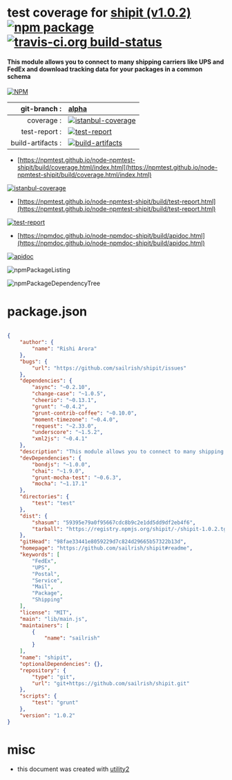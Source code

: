 # test coverage for  [shipit (v1.0.2)](https://github.com/sailrish/shipit#readme)  [![npm package](https://img.shields.io/npm/v/npmtest-shipit.svg?style=flat-square)](https://www.npmjs.org/package/npmtest-shipit) [![travis-ci.org build-status](https://api.travis-ci.org/npmtest/node-npmtest-shipit.svg)](https://travis-ci.org/npmtest/node-npmtest-shipit)
#### This module allows you to connect to many shipping carriers like UPS and FedEx and download tracking data for your packages in a common schema

[![NPM](https://nodei.co/npm/shipit.png?downloads=true&downloadRank=true&stars=true)](https://www.npmjs.com/package/shipit)

| git-branch : | [alpha](https://github.com/npmtest/node-npmtest-shipit/tree/alpha)|
|--:|:--|
| coverage : | [![istanbul-coverage](https://npmtest.github.io/node-npmtest-shipit/build/coverage.badge.svg)](https://npmtest.github.io/node-npmtest-shipit/build/coverage.html/index.html)|
| test-report : | [![test-report](https://npmtest.github.io/node-npmtest-shipit/build/test-report.badge.svg)](https://npmtest.github.io/node-npmtest-shipit/build/test-report.html)|
| build-artifacts : | [![build-artifacts](https://npmtest.github.io/node-npmtest-shipit/glyphicons_144_folder_open.png)](https://github.com/npmtest/node-npmtest-shipit/tree/gh-pages/build)|

- [https://npmtest.github.io/node-npmtest-shipit/build/coverage.html/index.html](https://npmtest.github.io/node-npmtest-shipit/build/coverage.html/index.html)

[![istanbul-coverage](https://npmtest.github.io/node-npmtest-shipit/build/screenCapture.buildCi.browser.%252Ftmp%252Fbuild%252Fcoverage.lib.html.png)](https://npmtest.github.io/node-npmtest-shipit/build/coverage.html/index.html)

- [https://npmtest.github.io/node-npmtest-shipit/build/test-report.html](https://npmtest.github.io/node-npmtest-shipit/build/test-report.html)

[![test-report](https://npmtest.github.io/node-npmtest-shipit/build/screenCapture.buildCi.browser.%252Ftmp%252Fbuild%252Ftest-report.html.png)](https://npmtest.github.io/node-npmtest-shipit/build/test-report.html)

- [https://npmdoc.github.io/node-npmdoc-shipit/build/apidoc.html](https://npmdoc.github.io/node-npmdoc-shipit/build/apidoc.html)

[![apidoc](https://npmdoc.github.io/node-npmdoc-shipit/build/screenCapture.buildCi.browser.%252Ftmp%252Fbuild%252Fapidoc.html.png)](https://npmdoc.github.io/node-npmdoc-shipit/build/apidoc.html)

![npmPackageListing](https://npmtest.github.io/node-npmtest-shipit/build/screenCapture.npmPackageListing.svg)

![npmPackageDependencyTree](https://npmtest.github.io/node-npmtest-shipit/build/screenCapture.npmPackageDependencyTree.svg)



# package.json

```json

{
    "author": {
        "name": "Rishi Arora"
    },
    "bugs": {
        "url": "https://github.com/sailrish/shipit/issues"
    },
    "dependencies": {
        "async": "~0.2.10",
        "change-case": "~1.0.5",
        "cheerio": "~0.13.1",
        "grunt": "~0.4.2",
        "grunt-contrib-coffee": "~0.10.0",
        "moment-timezone": "~0.4.0",
        "request": "~2.33.0",
        "underscore": "~1.5.2",
        "xml2js": "~0.4.1"
    },
    "description": "This module allows you to connect to many shipping carriers like UPS and FedEx and download tracking data for your packages in a common schema",
    "devDependencies": {
        "bondjs": "~1.0.0",
        "chai": "~1.9.0",
        "grunt-mocha-test": "~0.6.3",
        "mocha": "~1.17.1"
    },
    "directories": {
        "test": "test"
    },
    "dist": {
        "shasum": "59395e79a0f95667cdc8b9c2e1dd5dd9df2eb4f6",
        "tarball": "https://registry.npmjs.org/shipit/-/shipit-1.0.2.tgz"
    },
    "gitHead": "98fae33441e8059229d7c824d29665b57322b13d",
    "homepage": "https://github.com/sailrish/shipit#readme",
    "keywords": [
        "FedEx",
        "UPS",
        "Postal",
        "Service",
        "Mail",
        "Package",
        "Shipping"
    ],
    "license": "MIT",
    "main": "lib/main.js",
    "maintainers": [
        {
            "name": "sailrish"
        }
    ],
    "name": "shipit",
    "optionalDependencies": {},
    "repository": {
        "type": "git",
        "url": "git+https://github.com/sailrish/shipit.git"
    },
    "scripts": {
        "test": "grunt"
    },
    "version": "1.0.2"
}
```



# misc
- this document was created with [utility2](https://github.com/kaizhu256/node-utility2)
